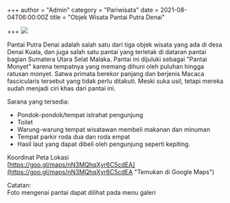 +++
author = "Admin"
category = "Pariwisata"
date = 2021-08-04T06:00:00Z
title = "Objek Wisata Pantai Putra Denai"

+++
![](/image/20210721_142811.webp)

Pantai Putra Denai adalah salah satu dari tiga objek wisata yang ada di desa Denai Kuala, dan juga salah satu pantai yang terletak di dataran pantai bagian Sumatera Utara Selat Malaka. Pantai ini dijuluki sebagai "Pantai Monyet" karena tempatnya yang memang dihuni oleh puluhan hingga ratusan monyet. Satwa primata berekor panjang dan berjenis Macaca fascicularis tersebut yang tidak perlu ditakuti. Meski suka usil, tetapi mereka sudah menjadi ciri khas dari pantai ini.

Sarana yang tersedia:

* Pondok-pondok/tempat istrahat pengunjung
* Toilet
* Warung-warung tempat wisatawan membeli makanan dan minuman
* Tempat parkir roda dua dan roda empat
* Hasil laut yang dapat dibeli oleh pengunjung seperti kepiting.

Koordinat Peta Lokasi  
[https://goo.gl/maps/nN3MQhqXyr6C5cdEA](https://goo.gl/maps/nN3MQhqXyr6C5cdEA "Temukan di Google Maps")

Catatan:  
Foto mengenai pantai dapat dilihat pada menu galeri